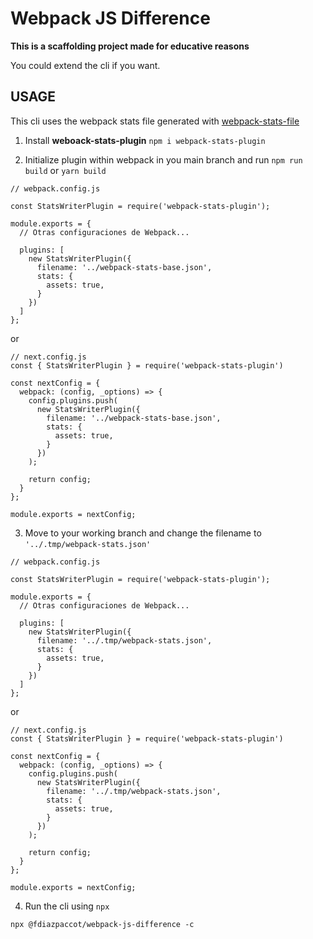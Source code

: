 # Webpack JS Difference

**This is a scaffolding project made for educative reasons**

You could extend the cli if you want.

## USAGE

This cli uses the webpack stats file generated with [webpack-stats-file](https://www.npmjs.com/package/webpack-stats-plugin)

1. Install **weboack-stats-plugin**
`npm i webpack-stats-plugin`

2. Initialize plugin within webpack in you main branch and run `npm run build` or `yarn build`

```
// webpack.config.js

const StatsWriterPlugin = require('webpack-stats-plugin');

module.exports = {
  // Otras configuraciones de Webpack...

  plugins: [
    new StatsWriterPlugin({
      filename: '../webpack-stats-base.json',
      stats: {
        assets: true,
      }
    })
  ]
};
```
or
```
// next.config.js
const { StatsWriterPlugin } = require('webpack-stats-plugin')

const nextConfig = {
  webpack: (config, _options) => {
    config.plugins.push(
      new StatsWriterPlugin({
        filename: '../webpack-stats-base.json',
        stats: {
          assets: true,
        }
      })
    );

    return config;
  }
};

module.exports = nextConfig;
```

3. Move to your working branch and change the filename to `'../.tmp/webpack-stats.json'`
```
// webpack.config.js

const StatsWriterPlugin = require('webpack-stats-plugin');

module.exports = {
  // Otras configuraciones de Webpack...

  plugins: [
    new StatsWriterPlugin({
      filename: '../.tmp/webpack-stats.json',
      stats: {
        assets: true,
      }
    })
  ]
};
```
or
```
// next.config.js
const { StatsWriterPlugin } = require('webpack-stats-plugin')

const nextConfig = {
  webpack: (config, _options) => {
    config.plugins.push(
      new StatsWriterPlugin({
        filename: '../.tmp/webpack-stats.json',
        stats: {
          assets: true,
        }
      })
    );

    return config;
  }
};

module.exports = nextConfig;
```

4. Run the cli using `npx`
```
npx @fdiazpaccot/webpack-js-difference -c
```
